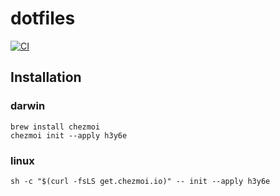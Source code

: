 # dotfiles

[![CI](https://github.com/h3y6e/dotfiles/actions/workflows/ci.yaml/badge.svg)](https://github.com/h3y6e/dotfiles/actions/workflows/ci.yaml)

## Installation

### darwin
```shell
brew install chezmoi
chezmoi init --apply h3y6e
```

### linux
```shell
sh -c "$(curl -fsLS get.chezmoi.io)" -- init --apply h3y6e
```
